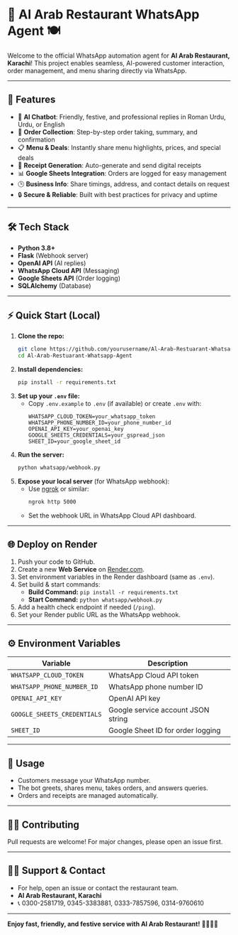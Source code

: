 # 🕌 Al Arab Restaurant WhatsApp Agent 🍽️

Welcome to the official WhatsApp automation agent for **Al Arab Restaurant, Karachi**! This project enables seamless, AI-powered customer interaction, order management, and menu sharing directly via WhatsApp.

---

## 🚀 Features
- 🤖 **AI Chatbot**: Friendly, festive, and professional replies in Roman Urdu, Urdu, or English
- 📝 **Order Collection**: Step-by-step order taking, summary, and confirmation
- 📋 **Menu & Deals**: Instantly share menu highlights, prices, and special deals
- 🧾 **Receipt Generation**: Auto-generate and send digital receipts
- 📊 **Google Sheets Integration**: Orders are logged for easy management
- 🕒 **Business Info**: Share timings, address, and contact details on request
- 🔒 **Secure & Reliable**: Built with best practices for privacy and uptime

---

## 🛠️ Tech Stack
- **Python 3.8+**
- **Flask** (Webhook server)
- **OpenAI API** (AI replies)
- **WhatsApp Cloud API** (Messaging)
- **Google Sheets API** (Order logging)
- **SQLAlchemy** (Database)

---

## ⚡ Quick Start (Local)

1. **Clone the repo:**
   ```bash
   git clone https://github.com/yourusername/Al-Arab-Restuarant-Whatsapp-Agent.git
   cd Al-Arab-Restuarant-Whatsapp-Agent
   ```
2. **Install dependencies:**
   ```bash
   pip install -r requirements.txt
   ```
3. **Set up your `.env` file:**
   - Copy `.env.example` to `.env` (if available) or create `.env` with:
     ```env
     WHATSAPP_CLOUD_TOKEN=your_whatsapp_token
     WHATSAPP_PHONE_NUMBER_ID=your_phone_number_id
     OPENAI_API_KEY=your_openai_key
     GOOGLE_SHEETS_CREDENTIALS=your_gspread_json
     SHEET_ID=your_google_sheet_id
     ```
4. **Run the server:**
   ```bash
   python whatsapp/webhook.py
   ```
5. **Expose your local server** (for WhatsApp webhook):
   - Use [ngrok](https://ngrok.com/) or similar:
     ```bash
     ngrok http 5000
     ```
   - Set the webhook URL in WhatsApp Cloud API dashboard.

---

## 🌐 Deploy on Render
1. Push your code to GitHub.
2. Create a new **Web Service** on [Render.com](https://render.com/).
3. Set environment variables in the Render dashboard (same as `.env`).
4. Set build & start commands:
   - **Build Command:** `pip install -r requirements.txt`
   - **Start Command:** `python whatsapp/webhook.py`
5. Add a health check endpoint if needed (`/ping`).
6. Set your Render public URL as the WhatsApp webhook.

---

## ⚙️ Environment Variables
| Variable                  | Description                        |
|---------------------------|------------------------------------|
| `WHATSAPP_CLOUD_TOKEN`    | WhatsApp Cloud API token           |
| `WHATSAPP_PHONE_NUMBER_ID`| WhatsApp phone number ID           |
| `OPENAI_API_KEY`          | OpenAI API key                     |
| `GOOGLE_SHEETS_CREDENTIALS` | Google service account JSON string |
| `SHEET_ID`                | Google Sheet ID for order logging  |

---

## 💬 Usage
- Customers message your WhatsApp number.
- The bot greets, shares menu, takes orders, and answers queries.
- Orders and receipts are managed automatically.

---

## 🧑‍💻 Contributing
Pull requests are welcome! For major changes, please open an issue first.

---

## 🙋‍♂️ Support & Contact
- For help, open an issue or contact the restaurant team.
- **Al Arab Restaurant, Karachi**
- 📞 0300-2581719, 0345-3383881, 0333-7857596, 0314-9760610

---

**Enjoy fast, friendly, and festive service with Al Arab Restaurant!** 🎉🍔🍕🥙 